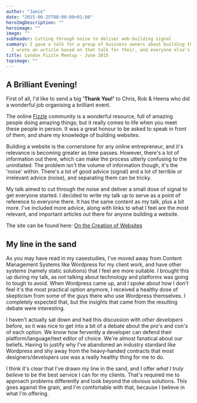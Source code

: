 ```yaml
---
author: "Jamie"
date: "2015-06-25T08:00:00+01:00"
heroImgDescription: ""
heroimage: ""
image: ""
subheader: Cutting through noise to deliver web-building signal
summary: I gave a talk for a group of business owners about building their first website.
  I wrote an article based on that talk for their, and everyone else's reference.
title: London Fizzle Meetup - June 2015
topimage: ""
---
```


## A Brilliant Evening!

First of all, I'd like to send a big **'Thank You!'** to Chris, Rob & Heena who did a wonderful job organising a brilliant event.

The online [Fizzle](http://fizzle.co/?aid=8451) community is a wonderful resource, full of amazing people doing amazing things; but it really comes to life when you meet these people in person. It was a great honour to be asked to speak in front of them, and share my knowledge of building websites.

Building a website is the cornerstone for any online entrepreneur, and it's relevance is becoming greater as time passes. However, there's a lot of information out there, which can make the process utterly confusing to the uninitiated. The problem isn't the volume of information though, it's the 'noise' within. There's a lot of good advice (signal) and a lot of terrible or irrelevant advice (noise), and separating them can be tricky.

My talk aimed to cut through the noise and deliver a small dose of signal to get everyone started. I decided to write my talk up to serve as a point of reference to everyone there. It has the same content as my talk, plus a bit more. I've included more advice, along with links to what I feel are the most relevant, and important articles out there for anyone building a website.

The site can be found here: [On the Creation of Websites](http://fizzle-london.netlify.com)

## My line in the sand

As you may have read in my casestudies, I've moved away from Content Management Systems like Wordpress for my client work, and have other systems (namely static solutions) that I feel are more suitable. I brought this up during my talk, as *not* talking about technology and platforms was going to tough to avoid. When Wordpress came up, and I spoke about how I don't feel it's the most practical option anymore, I received a healthy dose of skepticism from some of the guys there who use Wordpress themselves. I completely expected that, but the insights that came from the resulting debate were interesting.

I haven't actually sat down and had this discussion with *other developers* before, so it was nice to get into a bit of a debate about the pro's and con's of each option. We know how fervently a developer can defend their platform/language/text editor of choice. We're almost fanatical about our beliefs. Having to justify why I've abandoned an industry standard like Wordpress and shy away from the heavy-handed contracts that most designers/developers use was a really healthy thing for me to do.


I think it's clear that I've drawn my line in the sand, and I offer *what I truly believe* to be the best service I can for my clients. That's required me to approach problems differently and look beyond the obvious solutions. This goes against the grain, and I'm comfortable with that, because I believe in what I'm offering.
